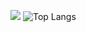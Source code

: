 [![](https://github-readme-stats.vercel.app/api?username=BaigeiGu)](https://github.com/BaigeiGu)
![Top Langs](https://github-readme-stats.vercel.app/api/top-langs/?username=BaigeiGu&layout=compact&theme=buefy)
